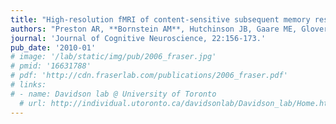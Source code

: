 ```yaml
---
title: "High-resolution fMRI of content-sensitive subsequent memory responses in human medial temporal lobe."
authors: "Preston AR, **Bornstein AM**, Hutchinson JB, Gaare ME, Glover GH, Wagner AD."
journal: 'Journal of Cognitive Neuroscience, 22:156-173.'
pub_date: '2010-01'
# image: '/lab/static/img/pub/2006_fraser.jpg'
# pmid: '16631788'
# pdf: 'http://cdn.fraserlab.com/publications/2006_fraser.pdf'
# links:
# - name: Davidson lab @ University of Toronto
  # url: http://individual.utoronto.ca/davidsonlab/Davidson_lab/Home.html
---
```

